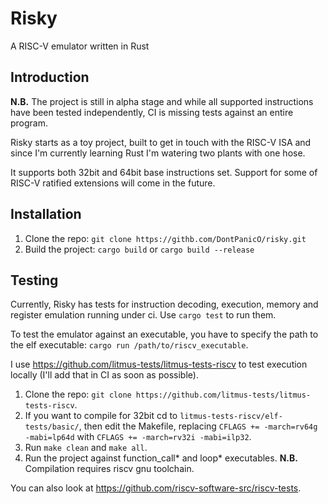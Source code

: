 # Risky
A RISC-V emulator written in Rust

## Introduction

__N.B.__ The project is still in alpha stage and while all supported instructions have been tested independently, CI is missing tests against an entire program.

Risky starts as a toy project, built to get in touch with the RISC-V ISA and since I'm currently learning Rust I'm watering two plants with one hose.

It supports both 32bit and 64bit base instructions set. Support for some of RISC-V ratified extensions will come in the future.

## Installation

1. Clone the repo:
  `git clone https://githb.com/DontPanicO/risky.git`
2. Build the project:
  `cargo build` or `cargo build --release`

## Testing

Currently, Risky has tests for instruction decoding, execution, memory and register emulation running under ci.
Use `cargo test` to run them.

To test the emulator against an executable, you have to specify the path to the elf executable: `cargo run /path/to/riscv_executable`.

I use <https://github.com/litmus-tests/litmus-tests-riscv> to test execution locally (I'll add that in CI as soon as possible).
1. Clone the repo: `git clone https://github.com/litmus-tests/litmus-tests-riscv`.
2. If you want to compile for 32bit cd to `litmus-tests-riscv/elf-tests/basic/`, then edit the Makefile, replacing `CFLAGS += -march=rv64g -mabi=lp64d` with `CFLAGS += -march=rv32i -mabi=ilp32`.
3. Run `make clean` and `make all`.
4. Run the project against function_call* and loop* executables.
__N.B.__ Compilation requires riscv gnu toolchain.

You can also look at <https://github.com/riscv-software-src/riscv-tests>.
